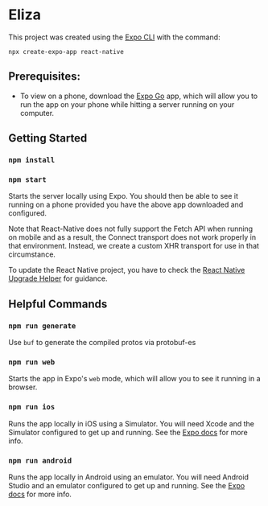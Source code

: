 # Eliza

This project was created using the [Expo CLI](https://docs.expo.dev/workflow/expo-cli/) with the command:

`npx create-expo-app react-native`

## Prerequisites:

* To view on a phone, download the [Expo Go](https://expo.dev/client) app, which will allow you to run the app on your
phone while hitting a server running on your computer.

## Getting Started

### `npm install`
### `npm start`

Starts the server locally using Expo.  You should then be able to see it running on a phone provided you have the above
app downloaded and configured.

Note that React-Native does not fully support the Fetch API when running on mobile and as a result, the Connect
transport does not work properly in that environment. Instead, we create a custom XHR transport for use in that
circumstance.

To update the React Native project, you have to check the 
[React Native Upgrade Helper](https://react-native-community.github.io/upgrade-helper/) for guidance.

## Helpful Commands

### `npm run generate`

Use `buf` to generate the compiled protos via protobuf-es

### `npm run web`

Starts the app in Expo's `web` mode, which will allow you to see it running in a browser.

### `npm run ios`

Runs the app locally in iOS using a Simulator. You will need Xcode and the Simulator configured to get up and running. See the [Expo docs](https://docs.expo.dev/workflow/ios-simulator/) for more info.

### `npm run android`

Runs the app locally in Android using an emulator. You will need Android Studio and an emulator configured to get up and running. See the [Expo docs](https://docs.expo.dev/workflow/android-studio-emulator/) for more info.